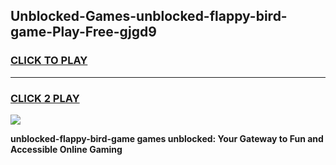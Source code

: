 
## Unblocked-Games-unblocked-flappy-bird-game-Play-Free-gjgd9
<h3>
<a href="https://premium76.site?title=unblocked-flappy-bird-game&ref=21A">CLICK TO PLAY</a></h3>
<hr>

<h3>
<a href="https://premium76.site?title=unblocked-flappy-bird-game&ref=21A">CLICK 2 PLAY</a>
  
</h3>

<a href="https://premium76.site?title=unblocked-flappy-bird-game&ref=21A"><img src="https://clearcache.store/games.png"></a>


**unblocked-flappy-bird-game games unblocked: Your Gateway to Fun and Accessible Online Gaming**
